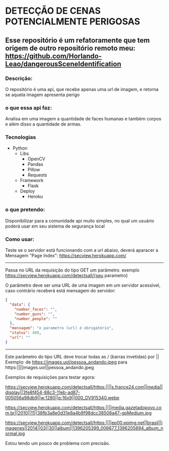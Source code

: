 # DETECÇÃO DE CENAS POTENCIALMENTE PERIGOSAS
## Esse repositório é um refatoramente que tem origem de outro repositório remoto meu: https://github.com/Horlando-Leao/dangerousSceneIdentification

### Descrição:
O repositório é uma api, que recebe apenas uma url de imagem, e retorna se aquela imagem apresenta perigo

### o que essa api faz:
Analisa em uma imagem a quantidade de faces humanas e também corpos e além disso a quantidade de armas.

### Tecnologias
- Python
  - Libs
    - OpenCV
    - Pandas
    - Pillow
    - Requests
  - Framework
    - Flask
  - Deploy
    - Heroku

### o que pretendo:
Disponibilizar para a comunidade api muito simples, no qual um usuário poderá usar em seu sistema de segurança local

### Como usar:


Teste se o servidor está funcionando com a url abaixo, deverá aparacer a Mensagem "Page Index":
https://secview.herokuapp.com/

---------------------------
Passa no URL da requisição do tipo GET um parâmetro.
exemplo https://secview.herokuapp.com/detectsall/{seu parametro}

O parâmetro deve ser uma URL de uma imagem em um servidor acessível, caso contrário receberá está mensagem do servidor:

```JSON
{
  "data": {
    "number_faces": "",
    "number_guns": "",
    "number_people": ""
  },
  "mensagem": "o parametro (url) é obrigatório",
  "status": 400,
  "url": ""
}
```

---------------------------
Este parâmetro do tipo URL deve trocar todas as / (barras invetidas) por ||
Exemplo: de https://images.uol/pessoa_andando.jpeg para https:||||images.uol||pessoa_andando.jpeg 

Exemplos de requisições para testar agora:

https://secview.herokuapp.com/detectsall/https:||||s.france24.com||media||display||3fe8f454-88c3-11eb-ad87-005056a98db9||w:1280||p:16x9||000_DV915340.webp

https://secview.herokuapp.com/detectsall/https:||||media.gazetadopovo.com.br||2010||11||38fb3a8e0d31e8a4b9f98dcc38508a47-gpMedium.jpg

https://secview.herokuapp.com/detectsall/https:||||ep00.epimg.net||brasil||imagenes||2014||03||30||album||1396205399_006677_1396205894_album_normal.jpg

Estou tendo um pouco de problema com precisão.











